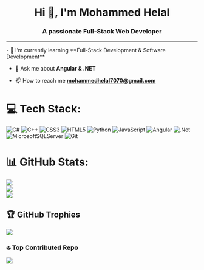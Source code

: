 <h1 align="center">Hi 👋, I'm Mohammed Helal</h1>
<h3 align="center">A passionate Full-Stack Web Developer</h3>
<hr>
- 🌱 I’m currently learning **Full-Stack Development & Software Development**

- 💬 Ask me about **Angular & .NET**

- 📫 How to reach me **mohammedhelal7070@gmail.com**

# 💻 Tech Stack:
![C#](https://img.shields.io/badge/c%23-%23239120.svg?style=for-the-badge&logo=csharp&logoColor=white) ![C++](https://img.shields.io/badge/c++-%2300599C.svg?style=for-the-badge&logo=c%2B%2B&logoColor=white) ![CSS3](https://img.shields.io/badge/css3-%231572B6.svg?style=for-the-badge&logo=css3&logoColor=white) ![HTML5](https://img.shields.io/badge/html5-%23E34F26.svg?style=for-the-badge&logo=html5&logoColor=white) ![Python](https://img.shields.io/badge/python-3670A0?style=for-the-badge&logo=python&logoColor=ffdd54) ![JavaScript](https://img.shields.io/badge/javascript-%23323330.svg?style=for-the-badge&logo=javascript&logoColor=%23F7DF1E) ![Angular](https://img.shields.io/badge/angular-%23DD0031.svg?style=for-the-badge&logo=angular&logoColor=white) ![.Net](https://img.shields.io/badge/.NET-5C2D91?style=for-the-badge&logo=.net&logoColor=white) ![MicrosoftSQLServer](https://img.shields.io/badge/Microsoft%20SQL%20Server-CC2927?style=for-the-badge&logo=microsoft%20sql%20server&logoColor=white) ![Git](https://img.shields.io/badge/git-%23F05033.svg?style=for-the-badge&logo=git&logoColor=white)
# 📊 GitHub Stats:
![](https://github-readme-stats.vercel.app/api?username=muhammedhelal35&theme=dark&hide_border=false&include_all_commits=false&count_private=false)<br/>
![](https://github-readme-streak-stats.herokuapp.com/?user=muhammedhelal35&theme=dark&hide_border=false)<br/>
![](https://github-readme-stats.vercel.app/api/top-langs/?username=muhammedhelal35&theme=dark&hide_border=false&include_all_commits=false&count_private=false&layout=compact)

## 🏆 GitHub Trophies
![](https://github-profile-trophy.vercel.app/?username=muhammedhelal35&theme=radical&no-frame=false&no-bg=false&margin-w=4)

### 🔝 Top Contributed Repo
![](https://github-contributor-stats.vercel.app/api?username=muhammedhelal35&limit=5&theme=dark&combine_all_yearly_contributions=true)

<!-- Proudly created with GPRM ( https://gprm.itsvg.in ) -->
<!---
muhammedhelal35/muhammedhelal35 is a ✨ special ✨ repository because its `README.md` (this file) appears on your GitHub profile.
You can click the Preview link to take a look at your changes.
--->
